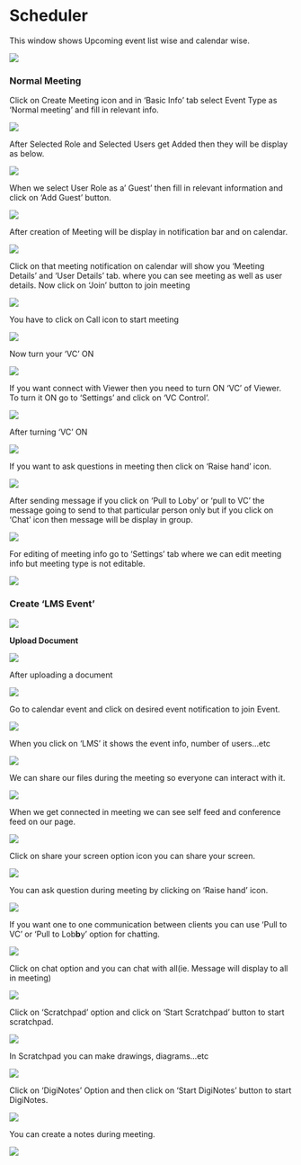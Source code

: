 # Scheduler

This window shows Upcoming event list wise and calendar wise.

![](../.gitbook/assets/image%20%28104%29.png)

###  **Normal Meeting**

Click on Create Meeting icon and in ‘Basic Info’ tab select Event Type as ‘Normal meeting’ and fill in relevant info.

![](../.gitbook/assets/image%20%28121%29.png)

After Selected Role and Selected Users get Added then they will be display as below.

![](../.gitbook/assets/image%20%28172%29.png)

When we select User Role as a’ Guest’ then fill in relevant information and click on ‘Add Guest’ button.

![](../.gitbook/assets/image%20%28103%29.png)

After creation of Meeting will be display in notification bar and on calendar.

![](../.gitbook/assets/image%20%2874%29.png)

Click on that meeting notification on calendar will show you ‘Meeting Details’ and ‘User Details’ tab. where you can see meeting as well as user details. Now click on ‘Join’ button to join meeting

![](../.gitbook/assets/image%20%2881%29.png)

You have to click on Call icon to start meeting

![](../.gitbook/assets/image%20%2898%29.png)

Now turn your ‘VC’ ON

![](../.gitbook/assets/image%20%2867%29.png)

If you want connect with Viewer then you need to turn ON ‘VC’ of Viewer. To turn it ON go to ‘Settings’ and click on ‘VC Control’.

![](../.gitbook/assets/image%20%28130%29.png)

After turning ‘VC’ ON

![](../.gitbook/assets/image%20%2869%29.png)

If you want to ask questions in meeting then click on ‘Raise hand’ icon.

![](../.gitbook/assets/image%20%28145%29.png)

After sending message if you click on ‘Pull to Loby’ or ‘pull to VC’ the message going to send to that particular person only but if you click on ‘Chat’ icon then message will be display in group.

![](../.gitbook/assets/image%20%28113%29.png)

For editing of meeting info go to ‘Settings’ tab where we can edit meeting info but meeting type is not editable.

![](../.gitbook/assets/image%20%2848%29.png)

###  **Create ‘LMS Event’**

![](../.gitbook/assets/image%20%2879%29.png)

 **Upload Document**

![](../.gitbook/assets/image%20%28138%29.png)

After uploading a document

![](../.gitbook/assets/image%20%2865%29.png)

Go to calendar event and click on desired event notification to join Event.

![](../.gitbook/assets/image%20%2841%29.png)

When you click on ‘LMS’ it shows the event info, number of users…etc

![](../.gitbook/assets/image%20%285%29.png)

We can share our files during the meeting so everyone can interact with it.

![](../.gitbook/assets/image%20%28175%29.png)

When we get connected in meeting we can see self feed and conference feed on our page.

![](../.gitbook/assets/image%20%28108%29.png)

Click on share your screen option icon you can share your screen.

![](../.gitbook/assets/image%20%28141%29.png)

You can ask question during meeting by clicking on ‘Raise hand’ icon.

![](../.gitbook/assets/image%20%2876%29.png)

If you want one to one communication between clients you can use ‘Pull to VC’ or ‘Pull to Lob**b**y’ option for chatting.

![](../.gitbook/assets/image%20%28170%29.png)

Click on chat option and you can chat with all\(ie. Message will display to all in meeting\)

![](../.gitbook/assets/image%20%28150%29.png)

Click on ‘Scratchpad’ option and click on ‘Start Scratchpad’ button to start scratchpad.

![](../.gitbook/assets/image%20%2843%29.png)

In Scratchpad you can make drawings, diagrams…etc

![](../.gitbook/assets/image%20%2836%29.png)

Click on ‘DigiNotes’ Option and then click on ‘Start DigiNotes’ button to start DigiNotes.

![](../.gitbook/assets/image%20%2859%29.png)

You can create a notes during meeting.

![](../.gitbook/assets/image%20%28159%29.png)



